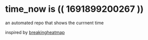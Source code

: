 # time_now is (( 1691899200267 ))

an automated repo that shows the currnent time

inspired by [breakingheatmap](https://github.com/breakingheatmap/breakingheatmap)